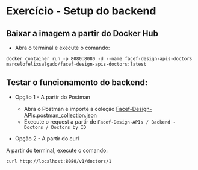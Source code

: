 # Exercício - Setup do backend

## Baixar a imagem a partir do Docker Hub

- Abra o terminal e execute o comando:
```
docker container run -p 8080:8080 -d --name facef-design-apis-doctors marcelofelixsalgado/facef-design-apis-doctors:latest
```

## Testar o funcionamento do backend:

- Opção 1 - A partir do Postman
    - Abra o Postman e importe a coleção [Facef-Design-APIs.postman_collection.json](Facef-Design-APIs.postman_collection.json)
    - Execute o request a partir de `Facef-Design-APIs / Backend - Doctors / Doctors by ID`

- Opção 2 - A partir do curl

 A partir do terminal, execute o comando:
```
curl http://localhost:8080/v1/doctors/1
```
